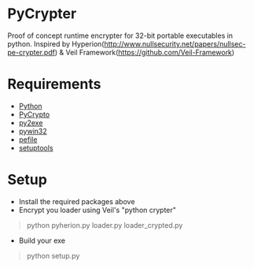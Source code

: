 PyCrypter
========

Proof of concept runtime encrypter for 32-bit portable executables in python.
Inspired by Hyperion(http://www.nullsecurity.net/papers/nullsec-pe-crypter.pdf) 
& Veil Framework(https://github.com/Veil-Framework)

Requirements
========
* [Python](https://www.python.org/)
* [PyCrypto](https://www.dlitz.net/software/pycrypto/)
* [py2exe](http://www.py2exe.org/)
* [pywin32](http://sourceforge.net/projects/pywin32/)
* [pefile](https://code.google.com/p/pefile/)
* [setuptools](https://pypi.python.org/pypi/setuptools)

Setup
========
* Install the required packages above
* Encrypt you loader using Veil's "python crypter"

> python pyherion.py loader.py loader_crypted.py

* Build your exe

> python setup.py
